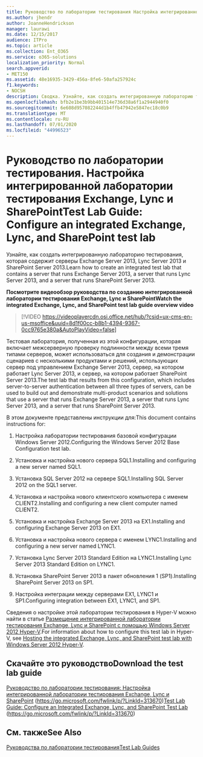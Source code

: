 ```yaml
---
title: Руководство по лаборатории тестирования Настройка интегрированной лаборатории тестирования Exchange, Lync и SharePoint
ms.author: jhendr
author: JoanneHendrickson
manager: laurawi
ms.date: 12/15/2017
audience: ITPro
ms.topic: article
ms.collection: Ent_O365
ms.service: o365-solutions
localization_priority: Normal
search.appverid:
- MET150
ms.assetid: 48e16935-3429-456a-8fe6-50afa257924c
f1.keywords:
- NOCSH
description: Сводка. Узнайте, как создать интегрированную лабораторию тестирования, содержащую сервер под управлением Exchange Server 2013, сервер, на котором работает Lync Server 2013, и сервер, на котором работает SharePoint Server 2013.
ms.openlocfilehash: bfb2e1be3b9bb401514e736d38a6f1a2944940f0
ms.sourcegitcommit: 6e608d957082244d1b4ffb47942e5847ec18c0b9
ms.translationtype: MT
ms.contentlocale: ru-RU
ms.lasthandoff: 07/01/2020
ms.locfileid: "44996523"
---
```

# <a name="test-lab-guide-configure-an-integrated-exchange-lync-and-sharepoint-test-lab"></a><span data-ttu-id="e1786-103">Руководство по лаборатории тестирования. Настройка интегрированной лаборатории тестирования Exchange, Lync и SharePoint</span><span class="sxs-lookup"><span data-stu-id="e1786-103">Test Lab Guide: Configure an integrated Exchange, Lync, and SharePoint test lab</span></span>

 <span data-ttu-id="e1786-104">Узнайте, как создать интегрированную лабораторию тестирования, которая содержит серверы Exchange Server 2013, Lync Server 2013 и SharePoint Server 2013.</span><span class="sxs-lookup"><span data-stu-id="e1786-104">Learn how to create an integrated test lab that contains a server that runs Exchange Server 2013, a server that runs Lync Server 2013, and a server that runs SharePoint Server 2013.</span></span>
 
<span data-ttu-id="e1786-105">**Посмотрите видеообзор руководства по созданию интегрированной лаборатории тестирования Exchange, Lync и SharePoint**</span><span class="sxs-lookup"><span data-stu-id="e1786-105">**Watch the integrated Exchange, Lync, and SharePoint test lab guide overview video**</span></span>

> [!VIDEO https://videoplayercdn.osi.office.net/hub/?csid=ux-cms-en-us-msoffice&uuid=8d1f00cc-b8b1-4394-9367-0cc9765e380a&AutoPlayVideo=false]
 
<span data-ttu-id="e1786-106">Тестовая лаборатория, полученная из этой конфигурации, которая включает межсерверную проверку подлинности между всеми тремя типами серверов, может использоваться для создания и демонстрации сценариев с несколькими продуктами и решений, использующих сервер под управлением Exchange Server 2013, сервер, на котором работает Lync Server 2013, и сервер, на котором работает SharePoint Server 2013.</span><span class="sxs-lookup"><span data-stu-id="e1786-106">The test lab that results from this configuration, which includes server-to-server authentication between all three types of servers, can be used to build out and demonstrate multi-product scenarios and solutions that use a server that runs Exchange Server 2013, a server that runs Lync Server 2013, and a server that runs SharePoint Server 2013.</span></span>
  
<span data-ttu-id="e1786-107">В этом документе представлены инструкции для:</span><span class="sxs-lookup"><span data-stu-id="e1786-107">This document contains instructions for:</span></span>
  
1. <span data-ttu-id="e1786-108">Настройка лаборатории тестирования базовой конфигурации Windows Server 2012.</span><span class="sxs-lookup"><span data-stu-id="e1786-108">Configuring the Windows Server 2012 Base Configuration test lab.</span></span>
    
2. <span data-ttu-id="e1786-109">Установка и настройка нового сервера SQL1.</span><span class="sxs-lookup"><span data-stu-id="e1786-109">Installing and configuring a new server named SQL1.</span></span>
    
3. <span data-ttu-id="e1786-110">Установка SQL Server 2012 на сервере SQL1.</span><span class="sxs-lookup"><span data-stu-id="e1786-110">Installing SQL Server 2012 on the SQL1 server.</span></span>
    
4. <span data-ttu-id="e1786-111">Установка и настройка нового клиентского компьютера с именем CLIENT2.</span><span class="sxs-lookup"><span data-stu-id="e1786-111">Installing and configuring a new client computer named CLIENT2.</span></span>
    
5. <span data-ttu-id="e1786-112">Установка и настройка Exchange Server 2013 на EX1.</span><span class="sxs-lookup"><span data-stu-id="e1786-112">Installing and configuring Exchange Server 2013 on EX1.</span></span>
    
6. <span data-ttu-id="e1786-113">Установка и настройка нового сервера с именем LYNC1.</span><span class="sxs-lookup"><span data-stu-id="e1786-113">Installing and configuring a new server named LYNC1.</span></span>
    
7. <span data-ttu-id="e1786-114">Установка Lync Server 2013 Standard Edition на LYNC1.</span><span class="sxs-lookup"><span data-stu-id="e1786-114">Installing Lync Server 2013 Standard Edition on LYNC1.</span></span>
    
8. <span data-ttu-id="e1786-115">Установка SharePoint Server 2013 в пакет обновления 1 (SP1).</span><span class="sxs-lookup"><span data-stu-id="e1786-115">Installing SharePoint Server 2013 on SP1.</span></span>
    
9. <span data-ttu-id="e1786-116">Настройка интеграции между серверами EX1, LYNC1 и SP1.</span><span class="sxs-lookup"><span data-stu-id="e1786-116">Configuring integration between EX1, LYNC1, and SP1.</span></span>
    
<span data-ttu-id="e1786-117">Сведения о настройке этой лаборатории тестирования в Hyper-V можно найти в статье [Размещение интегрированной лаборатории тестирования Exchange, Lync и SharePoint с помощью Windows Server 2012 Hyper-V](https://social.technet.microsoft.com/wiki/contents/articles/18483.hosting-the-integrated-exchange-lync-and-sharepoint-test-lab-with-windows-server-2012-hyper-v.aspx).</span><span class="sxs-lookup"><span data-stu-id="e1786-117">For information about how to configure this test lab in Hyper-V, see [Hosting the integrated Exchange, Lync, and SharePoint test lab with Windows Server 2012 Hyper-V](https://social.technet.microsoft.com/wiki/contents/articles/18483.hosting-the-integrated-exchange-lync-and-sharepoint-test-lab-with-windows-server-2012-hyper-v.aspx).</span></span>
  
## <a name="download-the-test-lab-guide"></a><span data-ttu-id="e1786-118">Скачайте это руководство</span><span class="sxs-lookup"><span data-stu-id="e1786-118">Download the test lab guide</span></span>

<span data-ttu-id="e1786-119">[Руководство по лаборатории тестирования: Настройка интегрированной лаборатории тестирования Exchange, Lync и SharePoint](https://go.microsoft.com/fwlink/p/?LinkId=313670) (https://go.microsoft.com/fwlink/p/?LinkId=313670)</span><span class="sxs-lookup"><span data-stu-id="e1786-119">[Test Lab Guide: Configure an Integrated Exchange, Lync, and SharePoint Test Lab](https://go.microsoft.com/fwlink/p/?LinkId=313670) (https://go.microsoft.com/fwlink/p/?LinkId=313670)</span></span>
  
## <a name="see-also"></a><span data-ttu-id="e1786-120">См. также</span><span class="sxs-lookup"><span data-stu-id="e1786-120">See Also</span></span>

[<span data-ttu-id="e1786-121">Руководства по лаборатории тестирования</span><span class="sxs-lookup"><span data-stu-id="e1786-121">Test Lab Guides</span></span>](https://go.microsoft.com/fwlink/p/?LinkId=202817)




